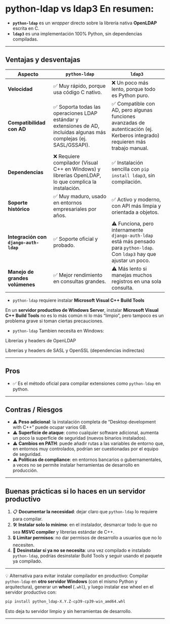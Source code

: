 # python-ldap vs ldap3 En resumen:

* **`python-ldap`** es un *wrapper* directo sobre la librería nativa **OpenLDAP** escrita en C.
* **`ldap3`** es una implementación 100% Python, sin dependencias compiladas.

---

## **Ventajas y desventajas**

| Aspecto                                | `python-ldap`                                                                                                         | `ldap3`                                                                                                                       |
| -------------------------------------- | --------------------------------------------------------------------------------------------------------------------- | ----------------------------------------------------------------------------------------------------------------------------- |
| **Velocidad**                          | ✅ Muy rápido, porque usa código C nativo.                                                                             | ❌ Un poco más lento, porque todo es Python puro.                                                                              |
| **Compatibilidad con AD**              | ✅ Soporta todas las operaciones LDAP estándar y extensiones de AD, incluidas algunas más complejas (ej. SASL/GSSAPI). | ✅ Compatible con AD, pero algunas funciones avanzadas de autenticación (ej. Kerberos integrado) requieren más trabajo manual. |
| **Dependencias**                       | ❌ Requiere compilador (Visual C++ en Windows) y librerías OpenLDAP, lo que complica la instalación.                   | ✅ Instalación sencilla con `pip install ldap3`, sin compilación.                                                              |
| **Soporte histórico**                  | ✅ Muy maduro, usado en entornos empresariales por años.                                                               | ✅ Activo y moderno, con API más limpia y orientada a objetos.                                                                 |
| **Integración con `django-auth-ldap`** | ✅ Soporte oficial y probado.                                                                                          | ⚠ Funciona, pero internamente `django-auth-ldap` está más pensado para `python-ldap`. Con `ldap3` hay que ajustar un poco.    |
| **Manejo de grandes volúmenes**        | ✅ Mejor rendimiento en consultas grandes.                                                                             | ⚠ Más lento si manejas muchos registros en una sola consulta.                                                                 |

* `python-ldap` requiere instalar **Microsoft Visual C++ Build Tools**

En un **servidor productivo de Windows Server**, instalar **Microsoft Visual C++ Build Tools** no es lo más común ni lo más “limpio”, pero tampoco es un problema grave si toman ciertas precauciones.

* `python-ldap` Tambien necesita en Windows:

Librerías y headers de OpenLDAP

Librerías y headers de SASL y OpenSSL (dependencias indirectas)

---

## **Pros**

* ✅ Es el método oficial para compilar extensiones como `python-ldap` en python.

---

## **Contras / Riesgos**

* ⚠ **Peso adicional**: la instalación completa de “Desktop development with C++” puede ocupar varios GB.
* ⚠ **Superficie de ataque**: como cualquier software adicional, aumenta un poco la superficie de seguridad (nuevos binarios instalados).
* ⚠ **Cambios en PATH**: puede añadir rutas a las variables de entorno que, en entornos muy controlados, podrían ser cuestionadas por el equipo de seguridad.
* ⚠ **Políticas de compliance**: en entornos bancarios o gubernamentales, a veces no se permite instalar herramientas de desarrollo en producción.

---

## **Buenas prácticas si lo haces en un servidor productivo**

1. 📋 **Documentar la necesidad**: dejar claro que `python-ldap` lo requiere para compilar.
2. 🛠 **Instalar solo lo mínimo**: en el instalador, desmarcar todo lo que no sea **MSVC compiler** y librerías estándar de C++.
3. 🔒 **Limitar permisos**: no dar permisos de desarrollo a usuarios que no lo necesiten.
4. 🧹 **Desinstalar si ya no se necesita**: una vez compilado e instalado `python-ldap`, podrías desinstalar Build Tools y seguir usando el paquete ya compilado.

---

💡 Alternativa para evitar instalar compilador en productivo:
Compilar `python-ldap` en **otro servidor Windows** (con el mismo Python y arquitectura), generar un **wheel** (`.whl`), y luego instalar ese wheel en el servidor productivo con:

```bash
pip install python_ldap-X.Y.Z-cp39-cp39-win_amd64.whl
```

Esto deja tu servidor limpio y sin herramientas de desarrollo.

---

